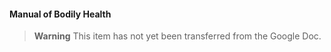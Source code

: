 #### Manual of Bodily Health

> **Warning**
> This item has not yet been transferred from the Google Doc.
